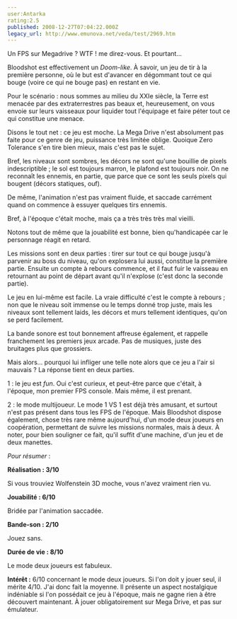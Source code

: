 ```yaml
---
user:Antarka
rating:2.5
published: 2008-12-27T07:04:22.000Z
legacy_url: http://www.emunova.net/veda/test/2969.htm
---
```

Un FPS sur Megadrive ? WTF ! me direz-vous. Et pourtant...  

  

Bloodshot est effectivement un _Doom-like_. À savoir, un jeu de tir à la première personne, où le but est d'avancer en dégommant tout ce qui bouge (voire ce qui ne bouge pas) en restant en vie.  

  

Pour le scénario : nous sommes au milieu du XXIe siècle, la Terre est menacée par des extraterrestres pas beaux et, heureusement, on vous envoie sur leurs vaisseaux pour liquider tout l'équipage et faire péter tout ce qui constitue une menace.  

  

Disons le tout net : ce jeu est moche. La Mega Drive n'est absolument pas faite pour ce genre de jeu, puissance très limitée oblige. Quoique Zero Tolerance s'en tire bien mieux, mais c'est pas le sujet.  

  

Bref, les niveaux sont sombres, les décors ne sont qu'une bouillie de pixels indescriptible ; le sol est toujours marron, le plafond est toujours noir. On ne reconnaît les ennemis, en partie, que parce que ce sont les seuls pixels qui bougent (décors statiques, ouf).  

De même, l'animation n'est pas vraiment fluide, et saccade carrément quand on commence à essuyer quelques tirs ennemis.  

  

Bref, à l'époque c'était moche, mais ça a très très très mal vieilli.  

  

Notons tout de même que la jouabilité est bonne, bien qu'handicapée car le personnage réagit en retard.  

  

Les missions sont en deux parties : tirer sur tout ce qui bouge jusqu'à parvenir au boss du niveau, qu'on explosera lui aussi, constitue la première partie. Ensuite un compte à rebours commence, et il faut fuir le vaisseau en retournant au point de départ avant qu'il n'explose (c'est donc la seconde partie).  

  

Le jeu en lui-même est facile. La vraie difficulté c'est le compte à rebours ; non que le niveau soit immense ou le temps donné trop juste, mais les niveaux sont tellement laids, les décors et murs tellement identiques, qu'on se perd facilement.  

  

La bande sonore est tout bonnement affreuse également, et rappelle franchement les premiers jeux arcade. Pas de musiques, juste des bruitages plus que grossiers.  

  

Mais alors... pourquoi lui infliger une telle note alors que ce jeu a l'air si mauvais ? La réponse tient en deux parties.  

  

1 : le jeu est _fun_. Oui c'est curieux, et peut-être parce que c'était, à l'époque, mon premier FPS console. Mais même, il est prenant.  

  

2 : le mode multijoueur. Le mode 1 VS 1 est déjà très amusant, et surtout n'est pas présent dans tous les FPS de l'époque. Mais Bloodshot dispose également, chose très rare même aujourd'hui, d'un mode deux joueurs en coopération, permettant de suivre les missions normales, mais à deux. À noter, pour bien souligner ce fait, qu'il suffit d'une machine, d'un jeu et de deux manettes.  

  

_Pour résumer_ :   

  

**Réalisation : 3/10**  

  

Si vous trouviez Wolfenstein 3D moche, vous n'avez vraiment rien vu.  

  

**Jouabilité : 6/10**  

  

Bridée par l'animation saccadée.  

  

**Bande-son : 2/10**  

  

Jouez sans.  

  

**Durée de vie : 8/10**  

  

Le mode deux joueurs est fabuleux.  

  

**Intérêt :** 6/10 concernant le mode deux joueurs. Si l'on doit y jouer seul, il mérite 4/10\. J'ai donc fait la moyenne. Il présente un aspect nostalgique indéniable si l'on possédait ce jeu à l'époque, mais ne gagne rien à être découvert maintenant. À jouer obligatoirement sur Mega Drive, et pas sur émulateur.